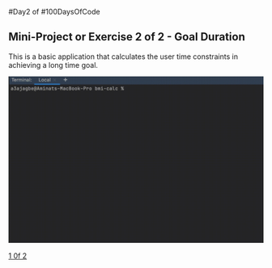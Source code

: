 #Day2 of #100DaysOfCode


## Mini-Project or Exercise 2 of 2 - Goal Duration
This is a basic application that calculates the user time constraints in achieving a long time goal.


![Demo](https://github.com/A3AJAGBE/bmi-calc/blob/main/bmi-calc-video.gif)

[1 0f 2](https://github.com/A3AJAGBE/bmi-calc)
